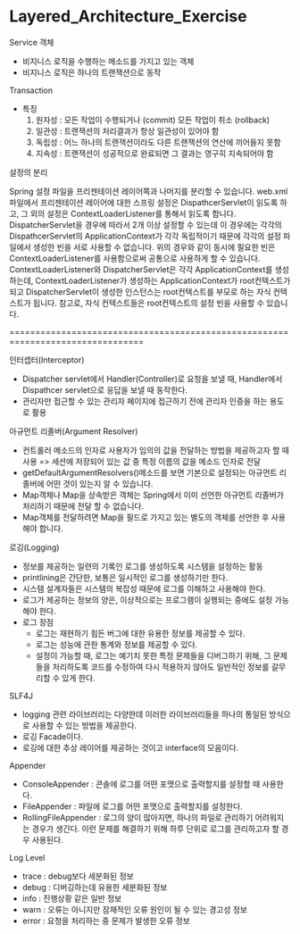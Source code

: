 # Layered_Architecture_Exercise

Service 객체 
- 비지니스 로직을 수행하는 메소드를 가지고 있는 객체
- 비지니스 로직은 하나의 트랜잭션으로 동작

Transaction
- 특징
  1. 원자성 : 모든 작업이 수행되거나 (commit) 모든 작업이 취소 (rollback)
  2. 일관성 : 트랜잭션의 처리결과가 항상 일관성이 있어야 함
  3. 독립성 : 어느 하나의 트랜잭션이라도 다른 트랜잭션의 연산에 끼어들지 못함
  4. 지속성 : 트랜잭션이 성공적으로 완료되면 그 결과는 영구히 지속되어야 함 
  
설정의 분리

  Spring 설정 파일을 프리젠테이션 레이어쪽과 나머지를 분리할 수 있습니다.
  web.xml 파일에서 프리젠테이션 레이어에 대한 스프링 설정은 DispathcerServlet이 읽도록 하고, 그 외의 설정은 ContextLoaderListener를 통해서 읽도록 합니다.
  DispatcherServlet을 경우에 따라서 2개 이상 설정할 수 있는데 이 경우에는 각각의 DispathcerServlet의 ApplicationContext가 각각 독립적이기 때문에 각각의 설정 파일에서 생성한 빈을 서로 사용할 수 없습니다.
  위의 경우와 같이 동시에 필요한 빈은 ContextLoaderListener를 사용함으로써 공통으로 사용하게 할 수 있습니다.
  ContextLoaderListener와 DispatcherServlet은 각각 ApplicationContext를 생성하는데, ContextLoaderListener가 생성하는 ApplicationContext가 root컨텍스트가 되고 DispatcherServlet이 생성한 인스턴스는 root컨텍스트를 부모로 하는 자식 컨텍스트가 됩니다.
  참고로, 자식 컨텍스트들은 root컨텍스트의 설정 빈을 사용할 수 있습니다.
  
 ================================================================================
 
 인터셉터(Interceptor)
 - Dispatcher servlet에서 Handler(Controller)로 요청을 보낼 때, Handler에서 Dispathcer servlet으로 응답을 보낼 때 동작한다.
 - 관리자만 접근할 수 있는 관리자 페이지에 접근하기 전에 관리자 인증을 하는 용도로 활용
 
 아규먼트 리졸버(Argument Resolver)
 - 컨트롤러 메소드의 인자로 사용자가 임의의 값을 전달하는 방법을 제공하고자 할 때 사용 => 세션에 저장되어 있는 값 중 특정 이름의 값을 메소드 인자로 전달
 - getDefaultArgumentResolvers()메소드를 보면 기본으로 설정되는 아규먼트 리졸버에 어떤 것이 있는지 알 수 있습니다.
 - Map객체나 Map을 상속받은 객체는 Spring에서 이미 선언한 아규먼트 리졸버가 처리하기 때문에 전달 할 수 없습니다.
 - Map객체를 전달하려면 Map을 필드로 가지고 있는 별도의 객체를 선언한 후 사용해야 합니다.
 
 로깅(Logging)
- 정보를 제공하는 일련의 기록인 로그를 생성하도록 시스템을 설정하는 활동
- printlining은 간단한, 보통은 일시적인 로그를 생성하기만 한다.
- 시스템 설계자들은 시스템의 복잡성 때문에 로그를 이해하고 사용해야 한다.
- 로그가 제공하는 정보의 양은, 이상적으로는 프로그램이 실행되는 중에도 설정 가능해야 한다.
- 로그 장점
  - 로그는 재현하기 힘든 버그에 대한 유용한 정보를 제공할 수 있다.
  - 로그는 성능에 관한 통계와 정보를 제공할 수 있다.
  - 설정이 가능할 때, 로그는 예기치 못한 특정 문제들을 디버그하기 위해, 그 문제들을 처리하도록 코드를 수정하여 다시 적용하지 않아도 일반적인 정보를 갈무리할 수 있게 한다.

SLF4J
- logging 관련 라이브러리는 다양한데 이러한 라이브러리들을 하나의 통일된 방식으로 사용할 수 있는 방법을 제공한다.
- 로깅 Facade이다.
- 로깅에 대한 추상 레이어를 제공하는 것이고 interface의 모음이다.

Appender
- ConsoleAppender : 콘솔에 로그를 어떤 포맷으로 출력할지를 설정할 때 사용한다.
- FileAppender : 파일에 로그를 어떤 포맷으로 출력할지를 설정한다.
- RollingFileAppender : 로그의 양이 많아지면, 하나의 파일로 관리하기 어려워지는 경우가 생긴다. 이런 문제를 해결하기 위해 하루 단위로 로그를 관리하고자 할 경우 사용된다.

Log Level
- trace : debug보다 세분화된 정보
- debug : 디버깅하는데 유용한 세분화된 정보
- info : 진행상황 같은 일반 정보
- warn : 오류는 아니지만 잠재적인 오류 원인이 될 수 있는 경고성 정보
- error : 요청을 처리하는 중 문제가 발생한 오류 정보
